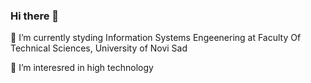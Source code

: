 ### Hi there 👋

 🔭 I’m currently styding Information Systems Engeenering at Faculty Of Technical Sciences, University of Novi Sad
 
 🌱 I’m interesred in high technology 

